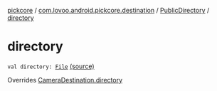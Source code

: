 [pickcore](../../index.md) / [com.lovoo.android.pickcore.destination](../index.md) / [PublicDirectory](index.md) / [directory](./directory.md)

# directory

`val directory: `[`File`](https://docs.oracle.com/javase/8/docs/api/java/io/File.html) [(source)](https://github.com/lovoo/android-pickpic/blob/master/pickcore/pickcore/src/main/kotlin/com/lovoo/android/pickcore/destination/PublicDirectory.kt#L30)

Overrides [CameraDestination.directory](../../com.lovoo.android.pickcore.contract/-camera-destination/directory.md)

